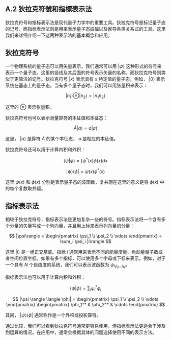 ## A.2 狄拉克符號和指標表示法

狄拉克符号和指标表示法是现代量子力学中的重要工具。狄拉克符号是标记量子态的记号，而指标表示法则是用来表示量子态振幅以及推导各类关系式的工具。这里我们来详细介绍一下这两种表示法的基本概念和应用。

## 狄拉克符号

一个物理系统的量子态可以用矢量表示，我们通常可以用 $|\psi\rangle$ 这种形式的符号来表示一个量子态。这里的竖线及其后面的符号表示矢量的名称。而狄拉克符号则类似于更简洁的记号。狄拉克符号 $|x\rangle$ 表示具有 $x$ 特定值的量子态。例如， $|0\rangle$ 表示系统在基态上的量子态。当有多个量子态时，我们可以用张量积来表示：

$$
|n_1\rangle \otimes |n_2\rangle = |n_1n_2\rangle
$$

这里的 $\otimes$ 表示张量积。

狄拉克符号也可以表示测量算符的本征值和本征态：

$$
\hat{A} |a \rangle = a |a \rangle
$$

这里， $|a\rangle$ 是算符 $\hat{A}$ 的某个本征态， $a$ 是相应的本征值。

狄拉克符号还可以用于计算内积和外积：

$$
\langle \psi | \phi \rangle = \int \psi^*(x) \phi(x) dx
$$

$$
|\psi \rangle \langle \phi| = \psi(x) \phi^*(x)
$$

这里 $\psi(x)$ 和 $\phi(x)$ 分别是表示量子态的波函数，复共轭在这里的意义是将 $\phi(x)$ 中的每个复数取共轭。

## 指标表示法

相较于狄拉克符号，指标表示法是更加复杂一些的符号。指标表示法将一个含有多个分量的矢量写成一个列向量，并且用上标来表示列向量的分量：

$$
|\psi\rangle = 
\begin{pmatrix}
\psi_1 \\
\psi_2 \\
\vdots
\end{pmatrix}
= \sum_i \psi_i |i\rangle
$$

这里 $|i\rangle$ 是一组正交基底。指标 $i$ 通常用来表示不同的能量度量、角动量量子数或者空间位置坐标。如果有多个指标，可以使用多个字母或下标来表示。例如，对于一个具有 $N$ 个自由度的系统，我们可以表示波函数为 $\psi_{i_1 i_2 ... i_N}$。

指标表示法也可以用于计算内积和外积：

$$
\langle \psi | \phi \rangle = \sum_i \psi_i^* \phi_i
$$

$$
|\psi \rangle \langle \phi| = 
\begin{pmatrix}
\psi_1 \\
\psi_2 \\
\vdots
\end{pmatrix}
\begin{pmatrix}
\phi_1^* & \phi_2^* & \cdots
\end{pmatrix}
$$

其间， $|\psi\rangle\langle\phi|$ 通常称作是一个外积或投影算符。

通过比较，我们可以看到狄拉克符号通常更容易使用，但指标表示法更适合于涉及到运算的情况。在应用中，通常会根据具体的问题选择使用不同的表示方法。